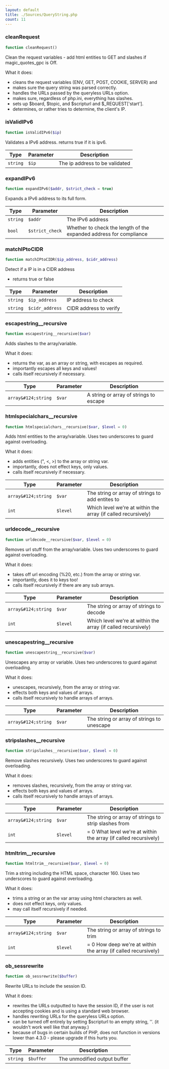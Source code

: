 ```yaml
---
layout: default
title: ./Sources/QueryString.php
count: 11
---
```


### cleanRequest

```php
function cleanRequest()
```
Clean the request variables - add html entities to GET and slashes if magic_quotes_gpc is Off.

What it does:
- cleans the request variables (ENV, GET, POST, COOKIE, SERVER) and
- makes sure the query string was parsed correctly.
- handles the URLs passed by the queryless URLs option.
- makes sure, regardless of php.ini, everything has slashes.
- sets up $board, $topic, and $scripturl and $_REQUEST['start'].
- determines, or rather tries to determine, the client's IP.

### isValidIPv6

```php
function isValidIPv6($ip)
```
Validates a IPv6 address. returns true if it is ipv6.



Type|Parameter|Description
---|---|---
`string`|`$ip`|The ip address to be validated

### expandIPv6

```php
function expandIPv6($addr, $strict_check = true)
```
Expands a IPv6 address to its full form.



Type|Parameter|Description
---|---|---
`string`|`$addr`|The IPv6 address
`bool`|`$strict_check`|Whether to check the length of the expanded address for compliance

### matchIPtoCIDR

```php
function matchIPtoCIDR($ip_address, $cidr_address)
```
Detect if a IP is in a CIDR address
- returns true or false



Type|Parameter|Description
---|---|---
`string`|`$ip_address`|IP address to check
`string`|`$cidr_address`|CIDR address to verify

### escapestring__recursive

```php
function escapestring__recursive($var)
```
Adds slashes to the array/variable.

What it does:
- returns the var, as an array or string, with escapes as required.
- importantly escapes all keys and values!
- calls itself recursively if necessary.

Type|Parameter|Description
---|---|---
`array&#124;string`|`$var`|A string or array of strings to escape

### htmlspecialchars__recursive

```php
function htmlspecialchars__recursive($var, $level = 0)
```
Adds html entities to the array/variable.  Uses two underscores to guard against overloading.

What it does:
- adds entities (&quot;, &lt;, &gt;) to the array or string var.
- importantly, does not effect keys, only values.
- calls itself recursively if necessary.

Type|Parameter|Description
---|---|---
`array&#124;string`|`$var`|The string or array of strings to add entites to
`int`|`$level`|Which level we're at within the array (if called recursively)

### urldecode__recursive

```php
function urldecode__recursive($var, $level = 0)
```
Removes url stuff from the array/variable.  Uses two underscores to guard against overloading.

What it does:
- takes off url encoding (%20, etc.) from the array or string var.
- importantly, does it to keys too!
- calls itself recursively if there are any sub arrays.

Type|Parameter|Description
---|---|---
`array&#124;string`|`$var`|The string or array of strings to decode
`int`|`$level`|Which level we're at within the array (if called recursively)

### unescapestring__recursive

```php
function unescapestring__recursive($var)
```
Unescapes any array or variable.  Uses two underscores to guard against overloading.

What it does:
- unescapes, recursively, from the array or string var.
- effects both keys and values of arrays.
- calls itself recursively to handle arrays of arrays.

Type|Parameter|Description
---|---|---
`array&#124;string`|`$var`|The string or array of strings to unescape

### stripslashes__recursive

```php
function stripslashes__recursive($var, $level = 0)
```
Remove slashes recursively.  Uses two underscores to guard against overloading.

What it does:
- removes slashes, recursively, from the array or string var.
- effects both keys and values of arrays.
- calls itself recursively to handle arrays of arrays.

Type|Parameter|Description
---|---|---
`array&#124;string`|`$var`|The string or array of strings to strip slashes from
`int`|`$level`|= 0 What level we're at within the array (if called recursively)

### htmltrim__recursive

```php
function htmltrim__recursive($var, $level = 0)
```
Trim a string including the HTML space, character 160.  Uses two underscores to guard against overloading.

What it does:
- trims a string or an the var array using html characters as well.
- does not effect keys, only values.
- may call itself recursively if needed.

Type|Parameter|Description
---|---|---
`array&#124;string`|`$var`|The string or array of strings to trim
`int`|`$level`|= 0 How deep we're at within the array (if called recursively)

### ob_sessrewrite

```php
function ob_sessrewrite($buffer)
```
Rewrite URLs to include the session ID.

What it does:
- rewrites the URLs outputted to have the session ID, if the user
  is not accepting cookies and is using a standard web browser.
- handles rewriting URLs for the queryless URLs option.
- can be turned off entirely by setting $scripturl to an empty
  string, ''. (it wouldn't work well like that anyway.)
- because of bugs in certain builds of PHP, does not function in
  versions lower than 4.3.0 - please upgrade if this hurts you.

Type|Parameter|Description
---|---|---
`string`|`$buffer`|The unmodified output buffer

